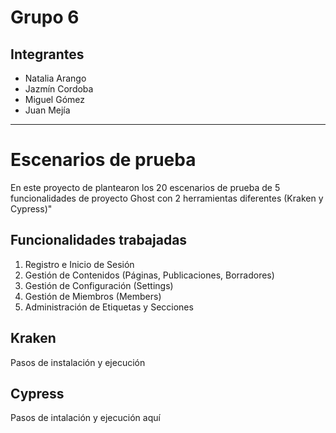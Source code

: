 # Grupo 6
## Integrantes
* Natalia Arango
* Jazmín Cordoba
* Miguel Gómez
* Juan Mejía

---------
# Escenarios de prueba
En este proyecto de plantearon los 20 escenarios de prueba de 5 funcionalidades de proyecto Ghost con 2 herramientas diferentes (Kraken y Cypress)"

## Funcionalidades trabajadas
1. Registro e Inicio de Sesión 
2. Gestión de Contenidos (Páginas, Publicaciones, Borradores) 
3. Gestión de Configuración (Settings)
4. Gestión de Miembros (Members)
5. Administración de Etiquetas y Secciones

## Kraken 
Pasos de instalación y ejecución


## Cypress
Pasos de intalación y ejecución aquí
